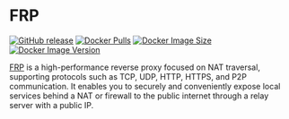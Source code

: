 # FRP

[![GitHub release](https://img.shields.io/github/v/tag/fatedier/frp.svg?label=release&color=brightgreen&logo=github&style=flat-square)](https://github.com/fatedier/frp/releases)
[![Docker Pulls](https://img.shields.io/docker/pulls/honeok/frp.svg?logo=docker&style=flat-square)](https://hub.docker.com/r/honeok/frp)
[![Docker Image Size](https://img.shields.io/docker/image-size/honeok/frp.svg?logo=docker&style=flat-square)](https://hub.docker.com/r/honeok/frp)
[![Docker Image Version](https://img.shields.io/docker/v/honeok/frp.svg?logo=docker&style=flat-square)](https://hub.docker.com/r/honeok/frp)

[FRP][1] is a high-performance reverse proxy focused on NAT traversal, supporting protocols such as TCP, UDP, HTTP, HTTPS, and P2P communication. It enables you to securely and conveniently expose local services behind a NAT or firewall to the public internet through a relay server with a public IP.

[1]: https://gofrp.org
